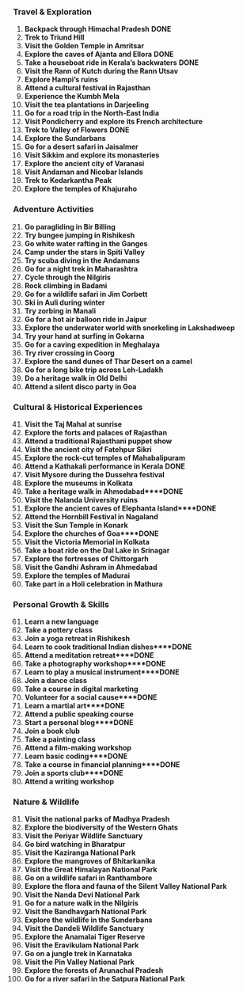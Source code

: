 ### Travel & Exploration
1. **Backpack through Himachal Pradesh** **DONE**
2. **Trek to Triund Hill** 
3. **Visit the Golden Temple in Amritsar**
4. **Explore the caves of Ajanta and Ellora** **DONE**
5. **Take a houseboat ride in Kerala’s backwaters** **DONE**
6. **Visit the Rann of Kutch during the Rann Utsav**
7. **Explore Hampi’s ruins**
8. **Attend a cultural festival in Rajasthan**
9. **Experience the Kumbh Mela**
10. **Visit the tea plantations in Darjeeling**
11. **Go for a road trip in the North-East India**
12. **Visit Pondicherry and explore its French architecture**
13. **Trek to Valley of Flowers** **DONE**
14. **Explore the Sundarbans**
15. **Go for a desert safari in Jaisalmer**
16. **Visit Sikkim and explore its monasteries**
17. **Explore the ancient city of Varanasi**
18. **Visit Andaman and Nicobar Islands**
19. **Trek to Kedarkantha Peak**
20. **Explore the temples of Khajuraho**

### Adventure Activities
21. **Go paragliding in Bir Billing**
22. **Try bungee jumping in Rishikesh**
23. **Go white water rafting in the Ganges**
24. **Camp under the stars in Spiti Valley**
25. **Try scuba diving in the Andamans**
26. **Go for a night trek in Maharashtra**
27. **Cycle through the Nilgiris**
28. **Rock climbing in Badami**
29. **Go for a wildlife safari in Jim Corbett**
30. **Ski in Auli during winter**
31. **Try zorbing in Manali**
32. **Go for a hot air balloon ride in Jaipur**
33. **Explore the underwater world with snorkeling in Lakshadweep**
34. **Try your hand at surfing in Gokarna**
35. **Go for a caving expedition in Meghalaya**
36. **Try river crossing in Coorg**
37. **Explore the sand dunes of Thar Desert on a camel**
38. **Go for a long bike trip across Leh-Ladakh**
39. **Do a heritage walk in Old Delhi**
40. **Attend a silent disco party in Goa**

### Cultural & Historical Experiences
41. **Visit the Taj Mahal at sunrise**
42. **Explore the forts and palaces of Rajasthan**
43. **Attend a traditional Rajasthani puppet show**
44. **Visit the ancient city of Fatehpur Sikri**
45. **Explore the rock-cut temples of Mahabalipuram**
46. **Attend a Kathakali performance in Kerala** **DONE**
47. **Visit Mysore during the Dussehra festival**
48. **Explore the museums in Kolkata**
49. **Take a heritage walk in Ahmedabad****DONE**
50. **Visit the Nalanda University ruins**
51. **Explore the ancient caves of Elephanta Island****DONE**
52. **Attend the Hornbill Festival in Nagaland**
53. **Visit the Sun Temple in Konark**
54. **Explore the churches of Goa****DONE**
55. **Visit the Victoria Memorial in Kolkata**
56. **Take a boat ride on the Dal Lake in Srinagar**
57. **Explore the fortresses of Chittorgarh**
58. **Visit the Gandhi Ashram in Ahmedabad**
59. **Explore the temples of Madurai**
60. **Take part in a Holi celebration in Mathura**

### Personal Growth & Skills
61. **Learn a new language**
62. **Take a pottery class**
63. **Join a yoga retreat in Rishikesh**
64. **Learn to cook traditional Indian dishes****DONE**
65. **Attend a meditation retreat****DONE**
66. **Take a photography workshop****DONE**
67. **Learn to play a musical instrument****DONE**
68. **Join a dance class**
69. **Take a course in digital marketing**
70. **Volunteer for a social cause****DONE**
71. **Learn a martial art****DONE**
72. **Attend a public speaking course**
73. **Start a personal blog****DONE**
74. **Join a book club**
75. **Take a painting class**
76. **Attend a film-making workshop**
77. **Learn basic coding****DONE**
78. **Take a course in financial planning****DONE**
79. **Join a sports club****DONE**
80. **Attend a writing workshop**

### Nature & Wildlife
81. **Visit the national parks of Madhya Pradesh**
82. **Explore the biodiversity of the Western Ghats**
83. **Visit the Periyar Wildlife Sanctuary**
84. **Go bird watching in Bharatpur**
85. **Visit the Kaziranga National Park**
86. **Explore the mangroves of Bhitarkanika**
87. **Visit the Great Himalayan National Park**
88. **Go on a wildlife safari in Ranthambore**
89. **Explore the flora and fauna of the Silent Valley National Park**
90. **Visit the Nanda Devi National Park**
91. **Go for a nature walk in the Nilgiris**
92. **Visit the Bandhavgarh National Park**
93. **Explore the wildlife in the Sunderbans**
94. **Visit the Dandeli Wildlife Sanctuary**
95. **Explore the Anamalai Tiger Reserve**
96. **Visit the Eravikulam National Park**
97. **Go on a jungle trek in Karnataka**
98. **Visit the Pin Valley National Park**
99. **Explore the forests of Arunachal Pradesh**
100. **Go for a river safari in the Satpura National Park**
